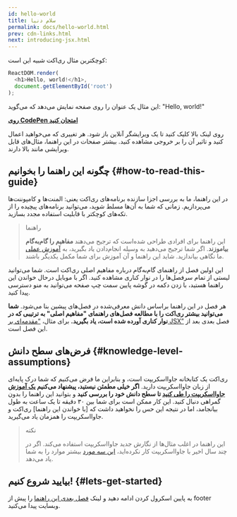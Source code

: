 ```yaml
---
id: hello-world
title: سلام دنیا
permalink: docs/hello-world.html
prev: cdn-links.html
next: introducing-jsx.html
---
```


کوچکترین مثال ری‌اکت شبیه این است:

```js
ReactDOM.render(
  <h1>Hello, world!</h1>,
  document.getElementById('root')
);
```

این مثال یک عنوان را روی صفحه نمایش می‌دهد که می‌گوید: "Hello, world!"

**[روی CodePen امتحان کنید](codepen://hello-world)**

روی لینک بالا کلیک کنید تا یک ویرایشگر آنلاین باز شود. هر تغییری که می‌خواهید اعمال کنید و تاثیر آن را بر خروجی مشاهده کنید. بیشتر صفحات در این راهنما، مثال‌های قابل ویرایشی مانند بالا دارند.


## چگونه این راهنما را بخوانیم {#how-to-read-this-guide}

در این راهنما، ما به بررسی اجزا سازنده برنامه‌های ری‌اکت یعنی: المنت‌ها و کامپوننت‌ها می‌پردازیم. زمانی که شما به آن‌ها مسلط شوید، می‌توانید برنامه‌های پیچیده را از تکه‌های کوچکتر با قابلیت استفاده مجدد بسازید.

>راهنما
>
>این راهنما برای افرادی طراحی شده‌است که ترجیح می‌دهند **مفاهیم را گام‌به‌گام بیاموزند**. اگر شما ترجیح می‌دهید به وسیله انجام‌دادن یاد بگیرید، به [آموزش عملی](/tutorial/tutorial.html) ما نگاهی بیاندازید. شاید این راهنما و آن آموزش برای شما مکمل یکدیگر باشند.

این اولین فصل از راهنمای گام‌به‌گام درباره مفاهیم اصلی ری‌اکت است. شما می‌توانید لیستی از تمام سرفصل‌ها را در نوار کناری مشاهده‌ کنید. اگر با موبایل درحال خواندن این راهنما هستید، با زدن دکمه در گوشه پایین سمت چپ صفحه می‌توانید به منو دسترسی پیدا کنید.

هر فصل در این راهنما براساس دانش معرفی‌شده در فصل‌های پیشین بنا می‌شود. **شما می‌توانید بیشتر ری‌اکت را با مطالعه فصل‌های راهنمای "مفاهیم اصلی" به ترتیبی که در نوار کناری آورده‌‌ شده است، یاد بگیرید.** برای مثال، [“مقدمه‌ای بر JSX”](/docs/introducing-jsx.html) فصل بعدی بعد از این فصل است.

## فرض‌های سطح دانش {#knowledge-level-assumptions}

ری‌اکت یک کتابخانه جاوااسکریپت است، و بنابراین ما فرض می‌کنیم که شما درک پایه‌ای از زبان جاوااسکریپت دارید. **اگر خیلی مطمئن نیستید، پیشنهاد می‌کنیم [یک آموزش جاوااسکریپت را طی کنید](https://developer.mozilla.org/en-US/docs/Web/JavaScript/A_re-introduction_to_JavaScript) تا سطح دانش خود را بررسی کنید** و بتوانید این راهنما را بدون گمراهی دنبال کنید. این کار ممکن است برای شما بین ۳۰ دقیقه تا یک ساعت به طول بیانجامد، اما در نتیجه این حس را نخواهید داشت که [با خواندن این راهنما] ری‌اکت و جاوااسکریپت را همزمان یاد می‌گیرید.

>نکته
>
>این راهنما در اغلب مثال‌ها از نگارش جدید جاوااسکریپت استفاده می‌کند. اگر در چند سال اخیر با جاوااسکریپت کار نکرده‌اید، [این سه مورد](https://gist.github.com/gaearon/683e676101005de0add59e8bb345340c) بیشتر موارد را به شما یاد می‌دهد.


## بیایید شروع کنیم! {#lets-get-started}

به پایین اسکرول کردن ادامه دهید و لینک [فصل بعدی این راهنما](/docs/introducing-jsx.html) را پیش از footer وبسایت پیدا می‌کنید.


